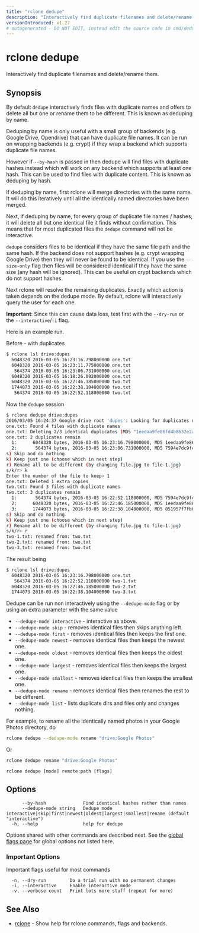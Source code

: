 ```yaml
---
title: "rclone dedupe"
description: "Interactively find duplicate filenames and delete/rename them."
versionIntroduced: v1.27
# autogenerated - DO NOT EDIT, instead edit the source code in cmd/dedupe/ and as part of making a release run "make commanddocs"
---
```

# rclone dedupe

Interactively find duplicate filenames and delete/rename them.

## Synopsis

By default `dedupe` interactively finds files with duplicate
names and offers to delete all but one or rename them to be
different. This is known as deduping by name.

Deduping by name is only useful with a small group of backends (e.g. Google Drive,
Opendrive) that can have duplicate file names. It can be run on wrapping backends
(e.g. crypt) if they wrap a backend which supports duplicate file
names.

However if `--by-hash` is passed in then dedupe will find files with
duplicate hashes instead which will work on any backend which supports
at least one hash. This can be used to find files with duplicate
content. This is known as deduping by hash.

If deduping by name, first rclone will merge directories with the same
name.  It will do this iteratively until all the identically named
directories have been merged.

Next, if deduping by name, for every group of duplicate file names /
hashes, it will delete all but one identical file it finds without
confirmation.  This means that for most duplicated files the
`dedupe` command will not be interactive.

`dedupe` considers files to be identical if they have the
same file path and the same hash. If the backend does not support
hashes (e.g. crypt wrapping Google Drive) then they will never be found
to be identical. If you use the `--size-only` flag then files
will be considered identical if they have the same size (any hash will be
ignored). This can be useful on crypt backends which do not support hashes.

Next rclone will resolve the remaining duplicates. Exactly which
action is taken depends on the dedupe mode. By default, rclone will
interactively query the user for each one.

**Important**: Since this can cause data loss, test first with the
`--dry-run` or the `--interactive`/`-i` flag.

Here is an example run.

Before - with duplicates

```sh
$ rclone lsl drive:dupes
  6048320 2016-03-05 16:23:16.798000000 one.txt
  6048320 2016-03-05 16:23:11.775000000 one.txt
   564374 2016-03-05 16:23:06.731000000 one.txt
  6048320 2016-03-05 16:18:26.092000000 one.txt
  6048320 2016-03-05 16:22:46.185000000 two.txt
  1744073 2016-03-05 16:22:38.104000000 two.txt
   564374 2016-03-05 16:22:52.118000000 two.txt
```

Now the `dedupe` session

```sh
$ rclone dedupe drive:dupes
2016/03/05 16:24:37 Google drive root 'dupes': Looking for duplicates using interactive mode.
one.txt: Found 4 files with duplicate names
one.txt: Deleting 2/3 identical duplicates (MD5 "1eedaa9fe86fd4b8632e2ac549403b36")
one.txt: 2 duplicates remain
  1:      6048320 bytes, 2016-03-05 16:23:16.798000000, MD5 1eedaa9fe86fd4b8632e2ac549403b36
  2:       564374 bytes, 2016-03-05 16:23:06.731000000, MD5 7594e7dc9fc28f727c42ee3e0749de81
s) Skip and do nothing
k) Keep just one (choose which in next step)
r) Rename all to be different (by changing file.jpg to file-1.jpg)
s/k/r> k
Enter the number of the file to keep> 1
one.txt: Deleted 1 extra copies
two.txt: Found 3 files with duplicate names
two.txt: 3 duplicates remain
  1:       564374 bytes, 2016-03-05 16:22:52.118000000, MD5 7594e7dc9fc28f727c42ee3e0749de81
  2:      6048320 bytes, 2016-03-05 16:22:46.185000000, MD5 1eedaa9fe86fd4b8632e2ac549403b36
  3:      1744073 bytes, 2016-03-05 16:22:38.104000000, MD5 851957f7fb6f0bc4ce76be966d336802
s) Skip and do nothing
k) Keep just one (choose which in next step)
r) Rename all to be different (by changing file.jpg to file-1.jpg)
s/k/r> r
two-1.txt: renamed from: two.txt
two-2.txt: renamed from: two.txt
two-3.txt: renamed from: two.txt
```

The result being

```sh
$ rclone lsl drive:dupes
  6048320 2016-03-05 16:23:16.798000000 one.txt
   564374 2016-03-05 16:22:52.118000000 two-1.txt
  6048320 2016-03-05 16:22:46.185000000 two-2.txt
  1744073 2016-03-05 16:22:38.104000000 two-3.txt
```

Dedupe can be run non interactively using the `--dedupe-mode` flag
or by using an extra parameter with the same value

- `--dedupe-mode interactive` - interactive as above.
- `--dedupe-mode skip` - removes identical files then skips anything left.
- `--dedupe-mode first` - removes identical files then keeps the first one.
- `--dedupe-mode newest` - removes identical files then keeps the newest one.
- `--dedupe-mode oldest` - removes identical files then keeps the oldest one.
- `--dedupe-mode largest` - removes identical files then keeps the largest one.
- `--dedupe-mode smallest` - removes identical files then keeps the smallest one.
- `--dedupe-mode rename` - removes identical files then renames the rest to be different.
- `--dedupe-mode list` - lists duplicate dirs and files only and changes nothing.

For example, to rename all the identically named photos in your Google Photos
directory, do

```sh
rclone dedupe --dedupe-mode rename "drive:Google Photos"
```

Or

```sh
rclone dedupe rename "drive:Google Photos"
```

```
rclone dedupe [mode] remote:path [flags]
```

## Options

```
      --by-hash              Find identical hashes rather than names
      --dedupe-mode string   Dedupe mode interactive|skip|first|newest|oldest|largest|smallest|rename (default "interactive")
  -h, --help                 help for dedupe
```

Options shared with other commands are described next.
See the [global flags page](/flags/) for global options not listed here.

### Important Options

Important flags useful for most commands

```text
  -n, --dry-run         Do a trial run with no permanent changes
  -i, --interactive     Enable interactive mode
  -v, --verbose count   Print lots more stuff (repeat for more)
```

## See Also

<!-- markdownlint-capture -->
<!-- markdownlint-disable ul-style line-length -->

* [rclone](/commands/rclone/)	 - Show help for rclone commands, flags and backends.


<!-- markdownlint-restore -->
